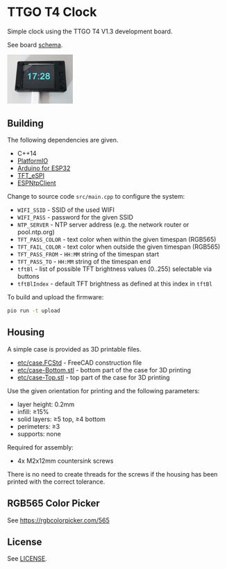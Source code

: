 TTGO T4 Clock
=============

Simple clock using the TTGO T4 V1.3 development board.

See board [schema](etc/T4_v1.3.pdf).

<img src="etc/ttgot4clock.jpg" width="30%" height="30%">

Building
--------

The following dependencies are given.  
- C++14
- [PlatformIO](https://platformio.org/)
- [Arduino for ESP32](https://github.com/espressif/arduino-esp32)
- [TFT_eSPI](https://github.com/Bodmer/TFT_eSPI)
- [ESPNtpClient](https://github.com/gmag11/ESPNtpClient)

Change to source code `src/main.cpp` to configure the system:
- `WIFI_SSID` - SSID of the used WIFI
- `WIFI_PASS` - password for the given SSID
- `NTP_SERVER` - NTP server address (e.g. the network router or pool.ntp.org)
- `TFT_PASS_COLOR` - text color when within the given timespan (RGB565)
- `TFT_FAIL_COLOR` - text color when outside the given timespan (RGB565)
- `TFT_PASS_FROM` -  `HH:MM` string of the timespan start
- `TFT_PASS_TO` -  `HH:MM` string of the timespan end
- `tftBl` - list of possible TFT brightness values (0..255) selectable via buttons
- `tftBlIndex` -  default TFT brightness as defined at this index in `tftBl`

To build and upload the firmware:
```sh
pio run -t upload
```

Housing
-------

A simple case is provided as 3D printable files.
- [etc/case.FCStd](etc/case.FCStd) - FreeCAD construction file
- [etc/case-Bottom.stl](etc/case-Bottom.stl) - bottom part of the case for 3D printing
- [etc/case-Top.stl](etc/case-Top.stl) - top part of the case for 3D printing

Use the given orientation for printing and the following parameters:
- layer height: 0.2mm
- infill: ≥15%
- solid layers: ≥5 top, ≥4 bottom
- perimeters: ≥3
- supports: none

Required for assembly:
- 4x M2x12mm countersink screws

There is no need to create threads for the screws if the housing has been
printed with the correct tolerance.

RGB565 Color Picker
-------------------

See https://rgbcolorpicker.com/565

License
-------

See [LICENSE](LICENSE).  
